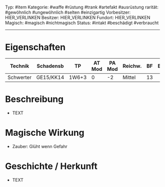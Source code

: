 Typ: #item
Kategorie: #waffe #rüstung #trank #artefakt #ausrüstung
rarität: #gewöhnlich #ungewöhnlich #selten #einzigartig
Vorbesitzer: HIER_VERLINKEN
Besitzer: HIER_VERLINKEN
Fundort: HIER_VERLINKEN
Magisch: #magisch #nichtmagisch
Status: #intakt #beschädigt #verbraucht

---
# Eigenschaften

| Technik   | Schadensb | TP    | AT Mod | PA Mod | Reichw. | BF  | B   | AT  | PA  | Stein |
| --------- | --------- | ----- | ------ | ------ | ------- | --- | --- | --- | --- | ----- |
| Schwerter | GE15/KK14 | 1W6+3 | 0      | -2     | Mittel  | 13  |     | 8   | 2   | 0.5   |
# Beschreibung
- TEXT

# Magische Wirkung
- Zauber: Glüht wenn Gefahr

# Geschichte / Herkunft
- TEXT
